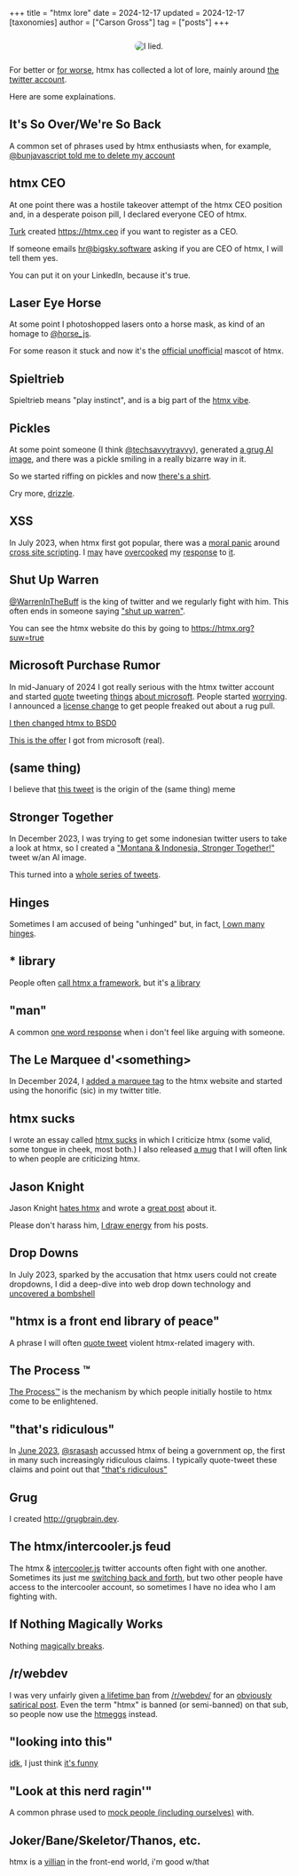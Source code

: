 +++
title = "htmx lore"
date = 2024-12-17
updated = 2024-12-17
[taxonomies]
author = ["Carson Gross"]
tag = ["posts"]
+++

<center style="padding: 12px">
<img src="/img/i-lied.png" alt="I lied." style="border-radius: 32px; max-width: 100%">
</center>

For better or [for worse](https://x.com/IroncladDev/status/1866185587616596356), htmx has collected a lot of lore, mainly around [the twitter account](https://twitter.com/htmx_org).

Here are some explainations.

## It's So Over/We're So Back

A common set of phrases used by htmx enthusiasts when, for example, [@bunjavascript told me to delete my account](https://x.com/bunjavascript/status/1708557665268568412)

## htmx CEO

At one point there was a hostile takeover attempt of the htmx CEO position and, in a desperate poison pill, I declared
everyone CEO of htmx.  

[Turk](https://x.com/gitpush_gitpaid) created <https://htmx.ceo> if you want to register as a CEO.

If someone emails hr@bigsky.software asking if you are CEO of htmx, I will tell them yes.

You can put it on your LinkedIn, because it's true.

## Laser Eye Horse 

At some point I photoshopped lasers onto a horse mask, as kind of an homage to [@horse_js](https://x.com/horse_js).

For some reason it stuck and now it's the [official unofficial](https://swag.htmx.org/products/i-lied-sticker) mascot of htmx.

## Spieltrieb

Spieltrieb means "play instinct", and is a big part of the [htmx vibe](https://x.com/search?q=spieltrieb%20from%3Ahtmx_org&src=typed_query).

## Pickles

At some point someone (I think [@techsavvytravvy](https://x.com/techsavvytravvy)), generated [a grug AI image](https://x.com/htmx_org/status/1708697536587047142), and there
was a pickle smiling in a really bizarre way in it.  

So we started riffing on pickles and now [there's a shirt](https://swag.htmx.org/products/htmx-pickle-shirt).

Cry more, [drizzle](https://x.com/DrizzleORM/status/1757149983713665238).

## XSS

In July 2023, when htmx first got popular, there was a
[moral panic](https://x.com/htmx_org/status/1683607693246775297) around
[cross site scripting](https://x.com/htmx_org/status/1683529221195571200).  I
[may](https://x.com/htmx_org/status/1683607217499414531) have
[overcooked](https://x.com/htmx_org/status/1683649190071791617) my
[response](https://x.com/htmx_org/status/1683612179512057856) to
[it](https://x.com/htmx_org/status/1683818711763877892).

## Shut Up Warren

[@WarrenInTheBuff](https://x.com/WarrenInTheBuff) is the king of twitter and we regularly fight with him.  This often
ends in someone saying ["shut up warren"](https://x.com/ThePrimeagen/status/1792564215749779515).

You can see the htmx website do this by going to <https://htmx.org?suw=true>

## Microsoft Purchase Rumor

In mid-January of 2024 I got really serious with the htmx twitter account and started [quote](https://x.com/htmx_org/status/1745930477825868044) 
tweeting [things](https://x.com/htmx_org/status/1745915394626351315)
[about microsoft](https://x.com/htmx_org).  People started [worrying](https://x.com/SusSoftware/status/1746206195461878113).  I announced a [license change](https://x.com/htmx_org/status/1746736273728094323)
to get people freaked out about a rug pull.

[I then changed htmx to BSD0](https://x.com/htmx_org/status/1746880860723544211)

[This is the offer](https://x.com/htmx_org/status/1746895016256328079) I got from microsoft (real).

## (same thing)

I believe that [this tweet](https://x.com/htmx_org/status/1672264927136952322) is the origin of the (same thing) meme

## Stronger Together

In December 2023, I was trying to get some indonesian twitter users to take a look at htmx, so I created a 
["Montana & Indonesia, Stronger Together!"](https://x.com/htmx_org/status/1734371865156563428) tweet w/an AI image.

This turned into a [whole series of tweets](https://x.com/search?q=%22stronger%20together%22%20from%3A%40htmx_org&src=typed_query&f=live).

## Hinges

Sometimes I am accused of being "unhinged" but, in fact, [I own many hinges](https://x.com/search?q=from%3Ahtmx_org%20hinges&src=typed_query).

## \* library

People often [call htmx a framework](@/essays/is-htmx-another-javascript-framework.md), but it's [a library](https://x.com/htmx_org/status/1848751101035827210)

## "man"

A common [one word response](https://x.com/search?q=%22man%22%20from%3Ahtmx_org&src=typed_query&f=live) when i don't feel like
arguing with someone.

## The Le Marquee d'&lt;something>

In December 2024, I [added a marquee tag](https://github.com/bigskysoftware/htmx/commit/2b88d967c19619281228d1bf5398751615bdf462) to 
the htmx website and started using the honorific (sic) in my twitter title.

## htmx sucks

I wrote an essay called [htmx sucks](@/essays/htmx-sucks.md) in which I criticize htmx (some valid, some tongue in 
cheek, most both.)  I also released [a mug](https://swag.htmx.org/products/htmx-sucks-mug) that I will often link to when people are criticizing htmx.

## Jason Knight

Jason Knight [hates htmx](https://x.com/JasonKn99664124/status/1731555036864381251) and wrote a
[great post](https://archive.is/rQrl7) about it.

Please don't harass him, [I draw energy](https://x.com/htmx_org/status/1756476449693872635) from his posts.

## Drop Downs

In July 2023, sparked by the accusation that htmx users could not create dropdowns, I did a deep-dive into web
drop down technology and [uncovered a bombshell](https://x.com/htmx_org/status/1684936514885869568)

## "htmx is a front end library of peace"

A phrase I will often [quote tweet](https://x.com/search?q=htmx%20is%20a%20front%20end%20library%20of%20peace%20from%3A%40htmx_org&src=typed_query&f=live)
violent htmx-related imagery with.

## The Process &trade;

[The Process&trade;](https://x.com/htmx_org/status/1697651918858764375) is the mechanism by which people initially hostile
to htmx come to be enlightened.

## "that's ridiculous"

In [June 2023](https://x.com/htmx_org/status/1807183339222405317), [@srasash](https://twitter.com/srasash) accussed
htmx of being a government op, the first in many such increasingly ridiculous claims.  I typically quote-tweet these
claims and point out that ["that's ridiculous"](https://x.com/search?q=%22that%27s%20ridiculous%22%20from%3A%40htmx_org&src=typed_query&f=live)

## Grug

I created <http://grugbrain.dev>.

## The htmx/intercooler.js feud

The htmx & [intercooler.js](https://x.com/intercoolerjs) twitter accounts often fight with one another.  Sometimes its
just me [switching back and forth](https://x.com/intercoolerjs/status/1859652045399355559), but two other people have 
access to the intercooler account, so sometimes I have no idea who I am fighting with.

## If Nothing Magically Works

Nothing [magically breaks](https://x.com/htmx_org/status/1729870461864226829).

## /r/webdev

I was very unfairly given [a lifetime ban](https://x.com/htmx_org/status/1719687461385691283) from 
[/r/webdev/](https://www.reddit.com/r/webdev/) for an
[obviously satirical post](https://old.reddit.com/r/webdev/comments/17i0loi/anyone_heard_of_htmx/).  Even the term "htmx" is banned (or semi-banned) on that sub, so people now use
the [htmeggs](https://swag.htmx.org/products/htmeggs-shirt) instead.

## "looking into this"

[idk](https://x.com/search?q=%22idk%22%20from%3Ahtmx_org&src=typed_query&f=live), I just think [it's funny](https://x.com/search?q=%22looking%20into%20this%22%20from%3Ahtmx_org&src=typed_query)

## "Look at this nerd ragin'"

A common phrase used to [mock people (including ourselves)](https://x.com/search?q=%22Look%20at%20this%20nerd%20ragin%27%22%20from%3Ahtmx_org&src=typed_query) with.

## Joker/Bane/Skeletor/Thanos, etc.

htmx is a [villian](https://x.com/htmx_org/status/1651698199478796292) in the front-end world, i'm good w/that
